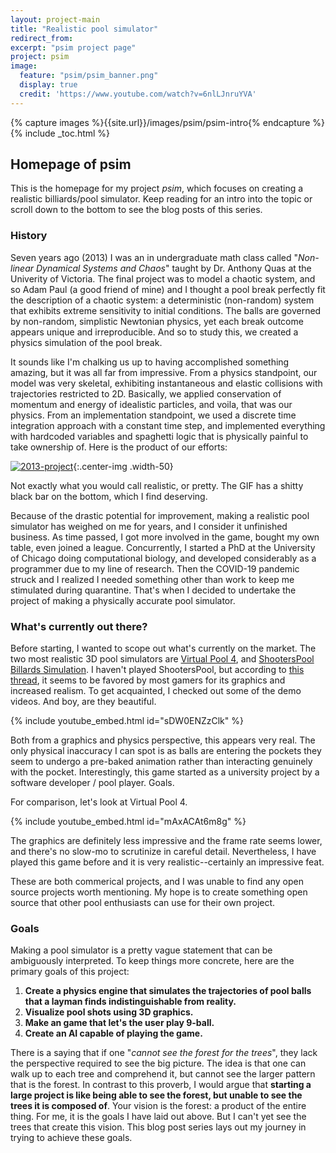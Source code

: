 ```yaml
---
layout: project-main
title: "Realistic pool simulator"
redirect_from:
excerpt: "psim project page"
project: psim
image:
  feature: "psim/psim_banner.png"
  display: true
  credit: 'https://www.youtube.com/watch?v=6nlLJnruYVA'
---
```


{% capture images %}{{site.url}}/images/psim/psim-intro{% endcapture %}
{% include _toc.html %}

## Homepage of **psim**

This is the homepage for my project *psim*, which focuses on creating a realistic billiards/pool
simulator. Keep reading for an intro into the topic or scroll down to the bottom to see the blog
posts of this series.

### History

Seven years ago (2013) I was an in undergraduate math class called "_Non-linear Dynamical Systems
and Chaos_" taught by Dr. Anthony Quas at the Univerity of Victoria. The final project was to model
a chaotic system, and so Adam Paul (a good friend of mine) and I thought a pool break perfectly fit
the description of a chaotic system: a deterministic (non-random) system that exhibits extreme
sensitivity to initial conditions. The balls are governed by non-random, simplistic Newtonian
physics, yet each break outcome appears unique and irreproducible. And so to study this, we created
a physics simulation of the pool break.

It sounds like I'm chalking us up to having accomplished something amazing, but it was all far from
impressive. From a physics standpoint, our model was very skeletal, exhibiting instantaneous and
elastic collisions with trajectories restricted to 2D. Basically, we applied conservation of
momentum and energy of idealistic particles, and voila, that was our physics. From an implementation
standpoint, we used a discrete time integration approach with a constant time step, and implemented
everything with hardcoded variables and spaghetti logic that is physically painful to take
ownership of. Here is the product of our efforts:

[![2013-project]({{images}}/2013_project.gif)]({{images}}/2013_project.gif){:.center-img .width-50}

Not exactly what you would call realistic, or pretty. The GIF has a shitty black bar on the bottom,
which I find deserving.

Because of the drastic potential for improvement, making a realistic pool simulator has weighed on
me for years, and I consider it unfinished business. As time passed, I got more involved in the
game, bought my own table, even joined a league. Concurrently, I started a PhD at the University of
Chicago doing computational biology, and developed considerably as a programmer due to my line of
research. Then the COVID-19 pandemic struck and I realized I needed something other than work to
keep me stimulated during quarantine. That's when I decided to undertake the project of making a
physically accurate pool simulator.

### What's currently out there?

Before starting, I wanted to scope out what's currently on the market. The two most
realistic 3D pool simulators are [Virtual Pool 4](http://vponline.celeris.com/), and [ShootersPool
Billards Simulation](https://www.shooterspool.net/). I haven't played ShootersPool, but according to
[this thread](https://steamcommunity.com/app/336150/discussions/0/1520386297698310602/), it seems to
be favored by most gamers for its graphics and increased realism. To get acquainted, I checked out
some of the demo videos. And boy, are they beautiful.

{% include youtube_embed.html id="sDW0ENZzClk" %}

Both from a graphics and physics perspective, this appears very real. The only physical inaccuracy I
can spot is as balls are entering the pockets they seem to undergo a pre-baked animation rather than
interacting genuinely with the pocket. Interestingly, this game started as a university project by a
software developer / pool player. Goals.

For comparison, let's look at Virtual Pool 4.

{% include youtube_embed.html id="mAxACAt6m8g" %}

The graphics are definitely less impressive and the frame rate seems lower, and there's no slow-mo
to scrutinize in careful detail. Nevertheless, I have played this game before and it is very
realistic--certainly an impressive feat.

These are both commerical projects, and I was unable to find any open source projects worth mentioning.
My hope is to create something open source that other pool enthusiasts can use for their own
project.

### Goals

Making a pool simulator is a pretty vague statement that can be ambiguously interpreted. To keep
things more concrete, here are the primary goals of this project:

1. **Create a physics engine that simulates the trajectories of pool balls that a layman finds indistinguishable from reality.**
2. **Visualize pool shots using 3D graphics.**
3. **Make an game that let's the user play 9-ball.**
4. **Create an AI capable of playing the game.**

There is a saying that if one "_cannot see the forest for the trees_", they lack the perspective
required to see the big picture. The idea is that one can walk up to each tree and comprehend it,
but cannot see the larger pattern that is the forest. In contrast to this proverb, I would argue
that **starting a large project is like being able to see the forest, but unable to see the trees it
is composed of**. Your vision is the forest: a product of the entire thing. For me, it is the goals
I have laid out above. But I can't yet see the trees that create this vision. This blog post series
lays out my journey in trying to achieve these goals.

